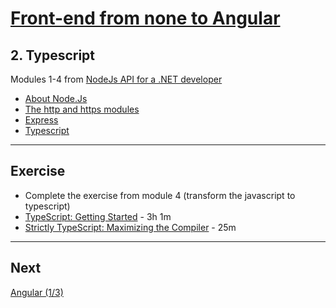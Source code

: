 # [Front-end from none to Angular](../README.md)

## 2. Typescript

Modules 1-4 from [NodeJs API for a .NET developer](https://code.waters.com/bitbucket/users/rovian/repos/nodejs-api-for-a-.net-developer)

- [About Node.Js](https://code.waters.com/bitbucket/users/rovian/repos/nodejs-api-for-a-.net-developer/browse/docs/01-about.md)
- [The http and https modules](https://code.waters.com/bitbucket/users/rovian/repos/nodejs-api-for-a-.net-developer/browse/docs/02-http.md)
- [Express](https://code.waters.com/bitbucket/users/rovian/repos/nodejs-api-for-a-.net-developer/browse/docs/03-express.md)
- [Typescript](https://code.waters.com/bitbucket/users/rovian/repos/nodejs-api-for-a-.net-developer/browse/docs/04-typescript.md)

---

## Exercise

- Complete the exercise from module 4 (transform the javascript to typescript)
- [TypeScript: Getting Started](https://app.pluralsight.com/library/courses/getting-started-typescript) - 3h 1m
- [Strictly TypeScript: Maximizing the Compiler](https://app.pluralsight.com/library/courses/angular-denver-2019-session-11/table-of-contents) - 25m

---

## Next

[Angular (1/3)](3-angular.md)
